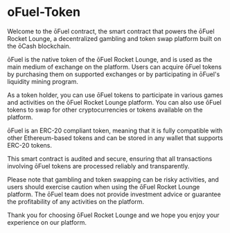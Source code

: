 # oFuel-Token

Welcome to the ōFuel contract, the smart contract that powers the ōFuel Rocket Lounge, a decentralized gambling and token swap platform built on the ōCash blockchain.

ōFuel is the native token of the ōFuel Rocket Lounge, and is used as the main medium of exchange on the platform. Users can acquire ōFuel tokens by purchasing them on supported exchanges or by participating in ōFuel's liquidity mining program.

As a token holder, you can use ōFuel tokens to participate in various games and activities on the ōFuel Rocket Lounge platform. You can also use ōFuel tokens to swap for other cryptocurrencies or tokens available on the platform.

ōFuel is an ERC-20 compliant token, meaning that it is fully compatible with other Ethereum-based tokens and can be stored in any wallet that supports ERC-20 tokens.

This smart contract is audited and secure, ensuring that all transactions involving ōFuel tokens are processed reliably and transparently.

Please note that gambling and token swapping can be risky activities, and users should exercise caution when using the ōFuel Rocket Lounge platform. The ōFuel team does not provide investment advice or guarantee the profitability of any activities on the platform.

Thank you for choosing ōFuel Rocket Lounge and we hope you enjoy your experience on our platform.
